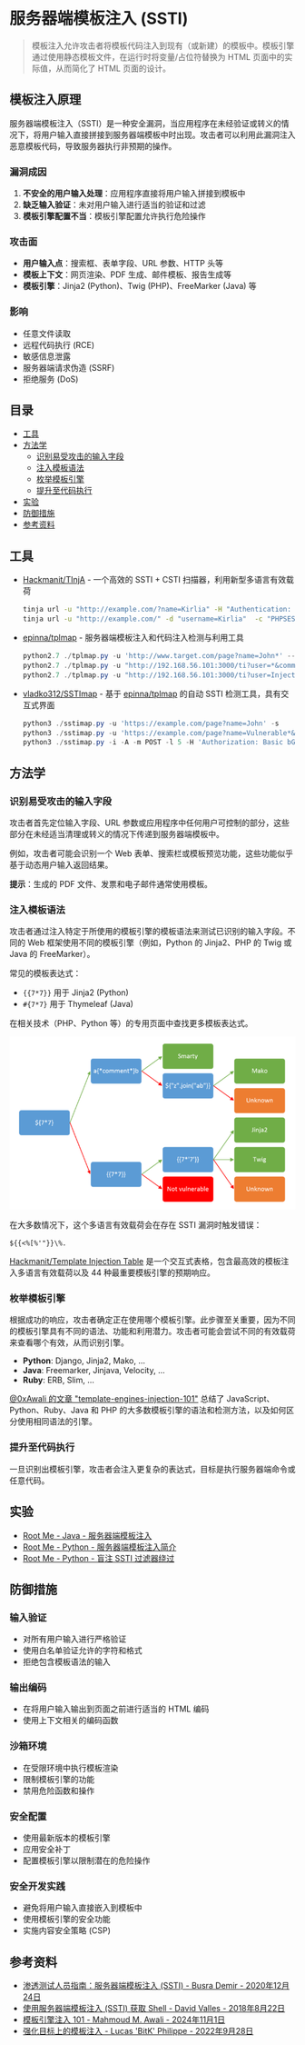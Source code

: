 # 服务器端模板注入 (SSTI)

> 模板注入允许攻击者将模板代码注入到现有（或新建）的模板中。模板引擎通过使用静态模板文件，在运行时将变量/占位符替换为 HTML 页面中的实际值，从而简化了 HTML 页面的设计。

## 模板注入原理

服务器端模板注入（SSTI）是一种安全漏洞，当应用程序在未经验证或转义的情况下，将用户输入直接拼接到服务器端模板中时出现。攻击者可以利用此漏洞注入恶意模板代码，导致服务器执行非预期的操作。

### 漏洞成因

1. **不安全的用户输入处理**：应用程序直接将用户输入拼接到模板中
2. **缺乏输入验证**：未对用户输入进行适当的验证和过滤
3. **模板引擎配置不当**：模板引擎配置允许执行危险操作

### 攻击面

- **用户输入点**：搜索框、表单字段、URL 参数、HTTP 头等
- **模板上下文**：网页渲染、PDF 生成、邮件模板、报告生成等
- **模板引擎**：Jinja2 (Python)、Twig (PHP)、FreeMarker (Java) 等

### 影响

- 任意文件读取
- 远程代码执行 (RCE)
- 敏感信息泄露
- 服务器端请求伪造 (SSRF)
- 拒绝服务 (DoS)

## 目录

- [工具](#工具)
- [方法学](#方法学)
    - [识别易受攻击的输入字段](#识别易受攻击的输入字段)
    - [注入模板语法](#注入模板语法)
    - [枚举模板引擎](#枚举模板引擎)
    - [提升至代码执行](#提升至代码执行)
- [实验](#实验)
- [防御措施](#防御措施)
- [参考资料](#参考资料)

## 工具

- [Hackmanit/TInjA](https://github.com/Hackmanit/TInjA) - 一个高效的 SSTI + CSTI 扫描器，利用新型多语言有效载荷

  ```bash
  tinja url -u "http://example.com/?name=Kirlia" -H "Authentication: Bearer ey..."
  tinja url -u "http://example.com/" -d "username=Kirlia"  -c "PHPSESSID=ABC123..."
  ```

- [epinna/tplmap](https://github.com/epinna/tplmap) - 服务器端模板注入和代码注入检测与利用工具

  ```powershell
  python2.7 ./tplmap.py -u 'http://www.target.com/page?name=John*' --os-shell
  python2.7 ./tplmap.py -u "http://192.168.56.101:3000/ti?user=*&comment=supercomment&link"
  python2.7 ./tplmap.py -u "http://192.168.56.101:3000/ti?user=InjectHere*&comment=A&link" --level 5 -e jade
  ```

- [vladko312/SSTImap](https://github.com/vladko312/SSTImap) - 基于 [epinna/tplmap](https://github.com/epinna/tplmap) 的自动 SSTI 检测工具，具有交互式界面

  ```powershell
  python3 ./sstimap.py -u 'https://example.com/page?name=John' -s
  python3 ./sstimap.py -u 'https://example.com/page?name=Vulnerable*&message=My_message' -l 5 -e jade
  python3 ./sstimap.py -i -A -m POST -l 5 -H 'Authorization: Basic bG9naW46c2VjcmV0X3Bhc3N3b3Jk'
  ```

## 方法学

### 识别易受攻击的输入字段

攻击者首先定位输入字段、URL 参数或应用程序中任何用户可控制的部分，这些部分在未经适当清理或转义的情况下传递到服务器端模板中。

例如，攻击者可能会识别一个 Web 表单、搜索栏或模板预览功能，这些功能似乎基于动态用户输入返回结果。

**提示**：生成的 PDF 文件、发票和电子邮件通常使用模板。

### 注入模板语法

攻击者通过注入特定于所使用的模板引擎的模板语法来测试已识别的输入字段。不同的 Web 框架使用不同的模板引擎（例如，Python 的 Jinja2、PHP 的 Twig 或 Java 的 FreeMarker）。

常见的模板表达式：

- `{{7*7}}` 用于 Jinja2 (Python)
- `#{7*7}` 用于 Thymeleaf (Java)

在相关技术（PHP、Python 等）的专用页面中查找更多模板表达式。

![SSTI 速查表工作流程](https://github.com/swisskyrepo/PayloadsAllTheThings/blob/master/Server%20Side%20Template%20Injection/Images/serverside.png?raw=true)

在大多数情况下，这个多语言有效载荷会在存在 SSTI 漏洞时触发错误：

```
${{<%[%'"}}\%.
```

[Hackmanit/Template Injection Table](https://github.com/Hackmanit/template-injection-table) 是一个交互式表格，包含最高效的模板注入多语言有效载荷以及 44 种最重要模板引擎的预期响应。

### 枚举模板引擎

根据成功的响应，攻击者确定正在使用哪个模板引擎。此步骤至关重要，因为不同的模板引擎具有不同的语法、功能和利用潜力。攻击者可能会尝试不同的有效载荷来查看哪个有效，从而识别引擎。

- **Python**: Django, Jinja2, Mako, ...
- **Java**: Freemarker, Jinjava, Velocity, ...
- **Ruby**: ERB, Slim, ...

[@0xAwali 的文章 "template-engines-injection-101"](https://medium.com/@0xAwali/template-engines-injection-101-4f2fe59e5756) 总结了 JavaScript、Python、Ruby、Java 和 PHP 的大多数模板引擎的语法和检测方法，以及如何区分使用相同语法的引擎。

### 提升至代码执行

一旦识别出模板引擎，攻击者会注入更复杂的表达式，目标是执行服务器端命令或任意代码。

## 实验

- [Root Me - Java - 服务器端模板注入](https://www.root-me.org/en/Challenges/Web-Server/Java-Server-side-Template-Injection)
- [Root Me - Python - 服务器端模板注入简介](https://www.root-me.org/en/Challenges/Web-Server/Python-Server-side-Template-Injection-Introduction)
- [Root Me - Python - 盲注 SSTI 过滤器绕过](https://www.root-me.org/en/Challenges/Web-Server/Python-Blind-SSTI-Filters-Bypass)

## 防御措施

### 输入验证
- 对所有用户输入进行严格验证
- 使用白名单验证允许的字符和格式
- 拒绝包含模板语法的输入

### 输出编码
- 在将用户输入输出到页面之前进行适当的 HTML 编码
- 使用上下文相关的编码函数

### 沙箱环境
- 在受限环境中执行模板渲染
- 限制模板引擎的功能
- 禁用危险函数和操作

### 安全配置
- 使用最新版本的模板引擎
- 应用安全补丁
- 配置模板引擎以限制潜在的危险操作

### 安全开发实践
- 避免将用户输入直接嵌入到模板中
- 使用模板引擎的安全功能
- 实施内容安全策略 (CSP)

## 参考资料

- [渗透测试人员指南：服务器端模板注入 (SSTI) - Busra Demir - 2020年12月24日](https://www.cobalt.io/blog/a-pentesters-guide-to-server-side-template-injection-ssti)
- [使用服务器端模板注入 (SSTI) 获取 Shell - David Valles - 2018年8月22日](https://medium.com/@david.valles/gaining-shell-using-server-side-template-injection-ssti-81e29bb8e0f9)
- [模板引擎注入 101 - Mahmoud M. Awali - 2024年11月1日](https://medium.com/@0xAwali/template-engines-injection-101-4f2fe59e5756)
- [强化目标上的模板注入 - Lucas 'BitK' Philippe - 2022年9月28日](https://youtu.be/M0b_KA0OMFw)
